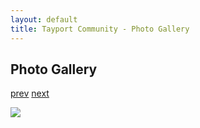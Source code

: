 ```yaml
---
layout: default
title: Tayport Community - Photo Gallery
---
```

## Photo Gallery

[prev](http://tayport.org.uk/photo/51) [next](http://tayport.org.uk/photo/53)

![ ](http://tayport.org.uk/media/052.jpg " ")

